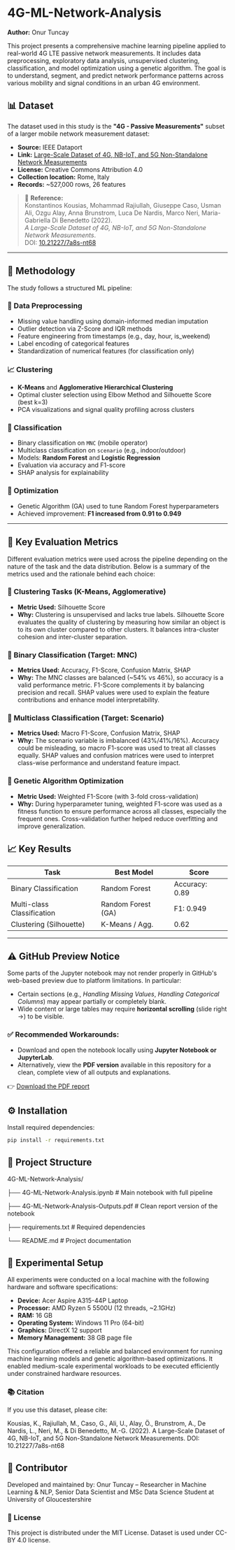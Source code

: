 # 4G-ML-Network-Analysis

**Author:** Onur Tuncay

This project presents a comprehensive machine learning pipeline applied to real-world 4G LTE passive network measurements. It includes data preprocessing, exploratory data analysis, unsupervised clustering, classification, and model optimization using a genetic algorithm. The goal is to understand, segment, and predict network performance patterns across various mobility and signal conditions in an urban 4G environment.

## 📊 Dataset

The dataset used in this study is the **"4G - Passive Measurements"** subset of a larger mobile network measurement dataset:

- **Source:** IEEE Dataport  
- **Link:** [Large-Scale Dataset of 4G, NB-IoT, and 5G Non-Standalone Network Measurements](https://ieee-dataport.org/documents/large-scale-dataset-4g-nb-iot-and-5g-non-standalone-network-measurements)  
- **License:** Creative Commons Attribution 4.0  
- **Collection location:** Rome, Italy  
- **Records:** ~527,000 rows, 26 features  

> 📖 **Reference:**  
> Konstantinos Kousias, Mohammad Rajiullah, Giuseppe Caso, Usman Ali, Ozgu Alay, Anna Brunstrom, Luca De Nardis, Marco Neri, Maria-Gabriella Di Benedetto (2022).  
> *A Large-Scale Dataset of 4G, NB-IoT, and 5G Non-Standalone Network Measurements*.  
> DOI: [10.21227/7a8s-nt68](https://dx.doi.org/10.21227/7a8s-nt68)

---

## 🧠 Methodology

The study follows a structured ML pipeline:

### 🔧 Data Preprocessing
- Missing value handling using domain-informed median imputation
- Outlier detection via Z-Score and IQR methods
- Feature engineering from timestamps (e.g., day, hour, is_weekend)
- Label encoding of categorical features
- Standardization of numerical features (for classification only)

### 📈 Clustering
- **K-Means** and **Agglomerative Hierarchical Clustering**
- Optimal cluster selection using Elbow Method and Silhouette Score (best k=3)
- PCA visualizations and signal quality profiling across clusters

### 🎯 Classification
- Binary classification on `MNC` (mobile operator)
- Multiclass classification on `scenario` (e.g., indoor/outdoor)
- Models: **Random Forest** and **Logistic Regression**
- Evaluation via accuracy and F1-score
- SHAP analysis for explainability

### 🧬 Optimization
- Genetic Algorithm (GA) used to tune Random Forest hyperparameters
- Achieved improvement: **F1 increased from 0.91 to 0.949**

---
## 📏 Key Evaluation Metrics

Different evaluation metrics were used across the pipeline depending on the nature of the task and the data distribution. Below is a summary of the metrics used and the rationale behind each choice:

### 🔹 Clustering Tasks (K-Means, Agglomerative)
- **Metric Used:** Silhouette Score  
- **Why:** Clustering is unsupervised and lacks true labels. Silhouette Score evaluates the quality of clustering by measuring how similar an object is to its own cluster compared to other clusters. It balances intra-cluster cohesion and inter-cluster separation.

### 🔹 Binary Classification (Target: MNC)
- **Metrics Used:** Accuracy, F1-Score, Confusion Matrix, SHAP  
- **Why:** The MNC classes are balanced (~54% vs 46%), so accuracy is a valid performance metric. F1-Score complements it by balancing precision and recall. SHAP values were used to explain the feature contributions and enhance model interpretability.

### 🔹 Multiclass Classification (Target: Scenario)
- **Metrics Used:** Macro F1-Score, Confusion Matrix, SHAP  
- **Why:** The scenario variable is imbalanced (43%/41%/16%). Accuracy could be misleading, so macro F1-score was used to treat all classes equally. SHAP values and confusion matrices were used to interpret class-wise performance and understand feature impact.

### 🔹 Genetic Algorithm Optimization
- **Metric Used:** Weighted F1-Score (with 3-fold cross-validation)  
- **Why:** During hyperparameter tuning, weighted F1-score was used as a fitness function to ensure performance across all classes, especially the frequent ones. Cross-validation further helped reduce overfitting and improve generalization.

## 📈 Key Results

| Task                        | Best Model         | Score         |
|----------------------------|--------------------|---------------|
| Binary Classification      | Random Forest      | Accuracy: 0.89 |
| Multi-class Classification | Random Forest (GA) | F1: 0.949     |
| Clustering (Silhouette)    | K-Means / Agg.     | 0.62          |

---
## ⚠️ GitHub Preview Notice

Some parts of the Jupyter notebook may not render properly in GitHub's web-based preview due to platform limitations. In particular:

- Certain sections (e.g., *Handling Missing Values*, *Handling Categorical Columns*) may appear partially or completely blank.
- Wide content or large tables may require **horizontal scrolling** (slide right →) to be visible.

### ✅ Recommended Workarounds:
- Download and open the notebook locally using **Jupyter Notebook or JupyterLab**.
- Alternatively, view the **PDF version** available in this repository for a clean, complete view of all outputs and explanations.

👉 [Download the PDF report](./4G-ML-Network-Analysis-Outputs.pdf)


## ⚙️ Installation

Install required dependencies:

```bash
pip install -r requirements.txt
```

## 📁 Project Structure

4G-ML-Network-Analysis/

├── 4G-ML-Network-Analysis.ipynb # Main notebook with full pipeline

├── 4G-ML-Network-Analysis-Outputs.pdf # Clean report version of the notebook

├── requirements.txt # Required dependencies

└── README.md # Project documentation


## 🧪 Experimental Setup

All experiments were conducted on a local machine with the following hardware and software specifications:

- **Device:** Acer Aspire A315-44P Laptop  
- **Processor:** AMD Ryzen 5 5500U (12 threads, ~2.1GHz)  
- **RAM:** 16 GB  
- **Operating System:** Windows 11 Pro (64-bit)  
- **Graphics:** DirectX 12 support  
- **Memory Management:** 38 GB page file  

This configuration offered a reliable and balanced environment for running machine learning models and genetic algorithm-based optimizations. It enabled medium-scale experimental workloads to be executed efficiently under constrained hardware resources.


### 📚 Citation
If you use this dataset, please cite:

Kousias, K., Rajiullah, M., Caso, G., Ali, U., Alay, Ö., Brunstrom, A., De Nardis, L., Neri, M., & Di Benedetto, M.-G. (2022).
A Large-Scale Dataset of 4G, NB-IoT, and 5G Non-Standalone Network Measurements.
DOI: 10.21227/7a8s-nt68


## 👤 Contributor
Developed and maintained by:
Onur Tuncay – Researcher in Machine Learning & NLP,  Senior Data Scientist and MSc Data Science Student at University of Gloucestershire


### 📝 License
This project is distributed under the MIT License.
Dataset is used under CC-BY 4.0 license.
